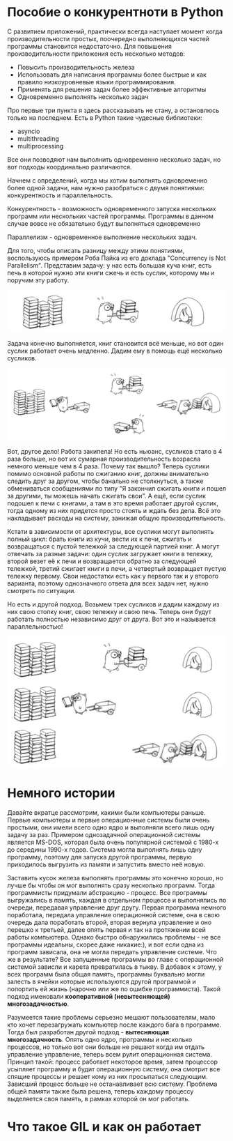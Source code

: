 # Пособие о конкурентноти в Python

С развитием приложений, практически всегда наступает момент когда производительности простых, поочередно выполняющихся частей программы становится недостаточно.
Для повышения производительности приложения есть несколько методов:
* Повысить производительность железа
* Использовать для написания программы более быстрые и как правило низкоуровневые языки программирования.
* Применять для решения задач более эффективные алгоритмы
* Одновременно выполнять несколько задач

Про первые три пункта я здесь рассказывать не стану, а остановлюсь только на последнем.
Есть в Python такие чудесные библиотеки:
* asyncio
* multithreading
* multiprocessing

Все они позводяют нам выполнить одновременно несколько задач, но вот подходы координально различаются.

Начнем с определений, когда мы хотим выполнять одновременно более одной задачи, 
нам нужно разобраться с двумя понятиями: конкурентность и параллельность.

Конкурентность - возможность одновременного запуска нескольких программ или нескольких частей программы.
Программы в данном случае вовсе не обязательно будут выполняться одновременно

Параллелизм - одновременное выполнение нескольких задач.

Для того, чтобы описать разницу между этими понятиями, воспользуюсь примером Роба Пайка из его доклада "Concurrency is Not Parallelism". 
Представим задачу: у нас есть большая куча книг, есть печь в которой нужно эти книги сжечь и есть суслик, которому мы и поручим эту работу.

![img_2.png](images/one_gopher.png)

Задача конечно выполняется, книг становится всё меньше, но вот один суслик работает очень медленно.
Дадим ему в помощь ещё несколько сусликов.

![img.png](images/many_gophers_concurent.png)

Вот, другое дело! Работа закипела! 
Но есть ньюанс, сусликов стало в 4 раза больше, но вот их сумарная производительность возрасла немного меньше чем в 4 раза.
Почему так вышло? Теперь суслики помимо основной работы по сжиганию книг, должны внимательно следить друг за другом, чтобы банально не столкнуться, 
а также обмениваться сообщениями по типу "Я закончил сжигать книги и пошел за другими, ты можешь начать сжигать свои".
А ещё, если суслик подошел к печи с книгами, а там в это время работает другой суслик, тогда одному из них придется просто стоять и ждать без дела. 
Всё это накладывает расходы на систему, занижая общую производительность.

Кстати в зависимости от архитектуры, все суслики могут выполнять полный цикл: 
брать книги из кучи, вести их к печи, сжигать и возвращаться с пустой тележкой за следующей партией книг.
А могут отвечать за разные задачи: один суслик загружает книги в тележку, второй везет её к печи и возвращается обратно за следующей тележкой, 
третий сжигает книги в печи, а четвертый возвращает пустую тележку первому.
Свои недостатки есть как у первого так и у второго варианта, поэтому однозначного ответа для всех задач нет, нужно смотреть по ситуации.

Но есть и другой подход. Возьмем трех сусликов и дадим каждому из них свою стопку книг, свою тележку и свою печь.
Теперь они будут работать полностью независимо друг от друга. Вот это и называется параллельностью!

![img.png](images/many_gopher_parallel.png)


# Немного истории

Давайте вкратце рассмотрим, какими были компьютеры раньше. 
Первые компьютеры и первые операционные системы были очень простыми, 
они имели всего одно ядро и выполняли всего лишь одну задачу за раз.
Примером однозадачной операционной системы является MS-DOS, которая была очень популярной системой с 1980-х до середины 1990-х годов.
Система могла выполнять лишь одну программу, поэтому для запуска другой программы, первую приходилось выгрузить из памяти и запустить вместо неё новую.

Заставить кусок железа выполнять программы это конечно хорошо, но лучше бы чтобы он мог выполнять сразу несколько программ.
Тогда программисты придумали абстракцию - процесс. Все программы выгружались в память, каждая в отдельном процессе и выполнялись по очереди, передавая управление друг другу.
Первая программа немного поработала, передала управление операционной системе, она в свою очередь дала поработать второй, вторая вернула управление и оно перешко к третьей, далее опять первая и так на протяжении всей работы компьютера.
Однако быстро обнаружились проблемы - не все программы идеальны, скорее даже никакие:), и вот если одна из программ зависала, она не могла передать управление системе.
Что же в результате? Все запущенные программы во главе с операционной системой зависли и карета превратилась в тыкву. 
В добавок к этому, у всех программ была общая память, программы буквально могли залесть в ячейки которые используются другой программой и попортить ей жизнь (нарочно или же по ошибке программиста). 
Такой подход именовали **кооперативной (невытесняющей) многозадачностью**.

Разумеется такие проблемы серьезно мешают пользователям, мало кто хочет перезагружать компьютер после каждого бага в программе.
Тогда был разработан другой подход - **вытесняющая многозадачность**. 
Опять одно ядро, программы и несколько процессов, но только вот они больше не решают когда им отдать управление управление, теперь всем рулит операционная система.
Принцип такой: процесс работает некоторое время, затем процессор усыпляет программу и будит операционную систему, она смотрит все спящие процессы и решает кому из них просыпаться следующим.
Зависший процесс больше не останавливает всю систему. 
Проблема общей памяти также была решена, теперь каждому процессу выделяется своя память, в рамках которой он мог работать.


# Что такое GIL и как он работает

